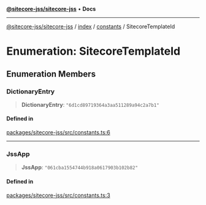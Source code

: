 [**@sitecore-jss/sitecore-jss**](../../../../README.md) • **Docs**

***

[@sitecore-jss/sitecore-jss](../../../../README.md) / [index](../../../README.md) / [constants](../README.md) / SitecoreTemplateId

# Enumeration: SitecoreTemplateId

## Enumeration Members

### DictionaryEntry

> **DictionaryEntry**: `"6d1cd89719364a3aa511289a94c2a7b1"`

#### Defined in

[packages/sitecore-jss/src/constants.ts:6](https://github.com/Sitecore/jss/blob/e262abe22bc8a139a1918b5a0c59cdb2b7252133/packages/sitecore-jss/src/constants.ts#L6)

***

### JssApp

> **JssApp**: `"061cba1554744b918a0617903b102b82"`

#### Defined in

[packages/sitecore-jss/src/constants.ts:3](https://github.com/Sitecore/jss/blob/e262abe22bc8a139a1918b5a0c59cdb2b7252133/packages/sitecore-jss/src/constants.ts#L3)
